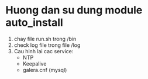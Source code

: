 # Huong dan su dung module auto_install
1. chay file run.sh trong /bin
2. check log file trong file /log
3. Cau hinh lai cac service:
    - NTP
    - Keepalive
    - galera.cnf (mysql)
    